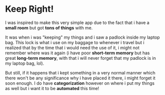 # Keep Right!

I was inspired to make this very simple app due to the fact that i have a **small room** but got **tons of things** with me.

It was when i was "keeping" my things and i saw a padlock inside my laptop bag. This lock is what i use on my baggage to whenever i travel but i realized that by the time that i would need the use of it, i might not remember where was it again (i have poor **short-term memory** but has great **long-term memory**, with that i will never forget that my padlock is in my laptop bag, lol).

But still, if it happens that i kept something in a very normal manner which there won't be any significance why i have placed it there, i might forget it soon enough. I do have **categorization** however on where i put my things as well but i want it to be **automated** this time!
